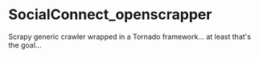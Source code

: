 # SocialConnect_openscrapper
Scrapy generic crawler wrapped in a Tornado framework... at least that's the goal...
